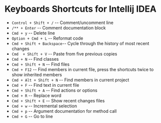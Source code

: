 # Keyboards Shortcuts for Intellij IDEA
* `Control + Shift + /`    -- Comment/uncomment line
* ` /** + Enter `          -- Comment documentation block
* `Cmd + y`                -- Delete line
* `Option + Cmd + L`       -- Reformat code
* `Cmd + Shift + Backspace`-- Cycle through the history of most recent changes
* `Cmd  + Shift + V`       -- Paste from five previous copies
* `Cmd + N`                -- Find classes
* `Cmd + Shift + N`        -- Find files
* `Cmd + F12`              -- Find members in current file, press the shortcuts twice to show inherited members
* `Cmd + Alt + Shift + N`  -- Find members in current project
* `Cmd + F`                -- Find text in current file
* `Cmd + Shift + A`        -- Find actions or options
* `Cmd + R`                -- Replace word
* `Cmd + Shift + E`        -- Show recent changes files
* `Cmd + w`                -- Incremental selection
* `Cmd + p`                -- Argument documentation for method call
* `Cmd + G`                -- Go to line
